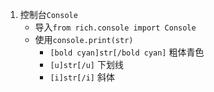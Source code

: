 1. 控制台`Console`
	- 导入`from rich.console import Console`
	- 使用`console.print(str)` 
		- `[bold cyan]str[/bold cyan]` 粗体青色
		- `[u]str[/u]` 下划线
		- `[i]str[/i]` 斜体